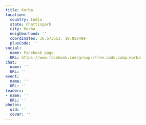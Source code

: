 ```yaml
---
title: Korba
location:
  country: India
  state: Chattisgarh
  city: Korba
  neighborhood: ''
  coordinates: 36.573553, 10.856499
  plusCode: ''
social:
  name: Facebook page
  URL: https://www.facebook.com/groups/free.code.camp.korba
chat:
  name: ''
  URL: ''
event:
  name: ''
  URL: ''
leaders:
- name: ''
  URL: ''
photos:
  old: ''
  cover: ''
---
```

